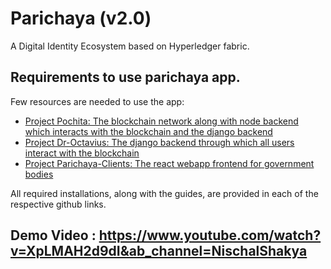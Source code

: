 # Parichaya (v2.0)

A Digital Identity Ecosystem based on Hyperledger fabric.

## Requirements to use parichaya app.

Few resources are needed to use the app:

- [Project Pochita: The blockchain network along with node backend which interacts with the blockchain and the django backend](https://github.com/nepal80m/pochita)
- [Project Dr-Octavius: The django backend through which all users interact with the blockchain](https://github.com/nepal80m/dr-octavius)
- [Project Parichaya-Clients: The react webapp frontend for government bodies](https://github.com/kush320/parichaya-clients)

All required installations, along with the guides, are provided in each of the respective github links. 

## Demo Video : https://www.youtube.com/watch?v=XpLMAH2d9dI&ab_channel=NischalShakya
